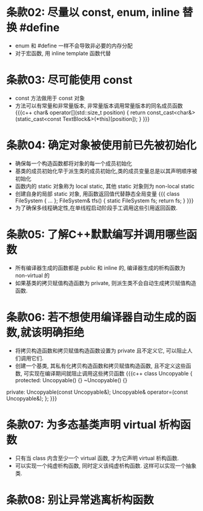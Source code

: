 # 条款02: 尽量以 const, enum, inline 替换 #define # 
* enum 和 #define 一样不会导致非必要的内存分配
* 对于宏函数, 用 inline template 函数代替

# 条款03: 尽可能使用 const
* const 方法做用于 const 对象
* 方法可以有常量和非常量版本, 非常量版本调用常量版本的同名成员函数
{{{c++
char& operator[](std::size_t position)
{
	return const_cast<char&>(static_cast<const TextBlock&>(*this)[position]);
}
}}}

# 条款04: 确定对象被使用前已先被初始化
* 确保每一个构造函数都将对象的每一个成员初始化 
* 基类的成员初始化早于派生类的成员初始化,类的成员变量总是以其声明顺序被初始化
* 函数内的 static 对象称为 local static, 其他 static 对象则为 non-local static
* 创建自身的局部 static 对象, 用函数返回值代替静态全局变量
{{{
class FileSystem { ... };
FileSystem& tfs()
{
	static FileSystem fs;
	return fs;
}
}}}
* 为了确保多线程确定性,在单线程启动阶段手工调用这些引用返回函数.

# 条款05: 了解C++默默编写并调用哪些函数
* 所有编译器生成的函数都是 public 和 inline 的, 编译器生成的析构函数为 non-virtual 的
* 如果基类的拷贝赋值构造函数为 private, 则派生类不会自动生成拷贝赋值构造函数.

# 条款06: 若不想使用编译器自动生成的函数,就该明确拒绝
* 将拷贝构造函数和拷贝赋值构造函数设置为 private 且不定义它, 可以阻止人们调用它们.
* 创建一个基类, 其私有化拷贝构造函数和拷贝赋值构造函数, 且不定义这些函数, 可实现在编译期间就阻止调用这些拷贝函数
{{{c++
class Uncopyable {
protected:
	Uncopyable() {}
	~Uncopyable() {}
	
private:
	Uncopyable(const Uncopyable&);
	Uncopyable& operator=(const Uncopyable&);
};
}}}

# 条款07: 为多态基类声明 virtual 析构函数
* 只有当 class 内含至少一个 virtual 函数, 才为它声明 virtual 析构函数.
* 可以实现一个纯虚析构函数, 同时定义该纯虚析构函数. 这样可以实现一个抽象类.

# 条款08: 别让异常逃离析构函数
